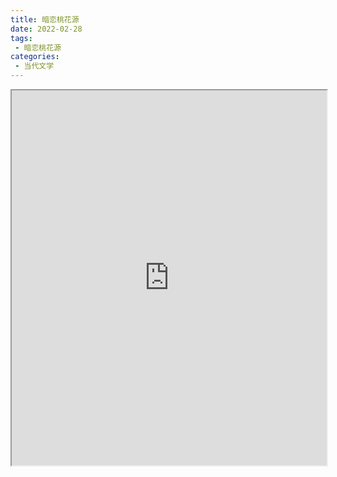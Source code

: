 ```yaml
---
title: 暗恋桃花源
date: 2022-02-28
tags:
 - 暗恋桃花源
categories:
 - 当代文学
---
```




<iframe src="https://study-doc.yourtools.icu/pdf/web/viewer.html?file=https://vkceyugu.cdn.bspapp.com/VKCEYUGU-e9075d72-0451-48df-afe1-d46932ae4554/8a1268c9-a8fa-40d3-aa80-9231036d6345.pdf" width="100%" height="600px"></iframe>
